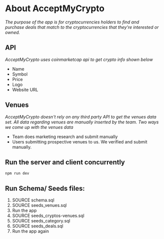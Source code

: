 # About AcceptMyCrypto
*The purpose of the app is for cryptocurrencies holders to find and purchase deals that match to the cryptocurrencies that they're interested or owned.*

## API
*AcceptMyCrypto uses coinmarketcap api to get crypto info shown below*
* Name
* Symbol
* Price
* Logo
* Website URL

## Venues
*AcceptMyCrypto doesn't rely on any third party API to get the venues data set. All data regarding venues are manually inserted by the team.*
*Two ways we come up with the venues data*
* Team does marketing research and submit manually
* Users submitting prospective venues to us. We verified and submit manually.

## Run the server and client concurrently
```
npm run dev
```
## Run Schema/ Seeds files:
1. SOURCE schema.sql
2. SOURCE seeds_venues.sql
3. Run the app
4. SOURCE seeds_cryptos-venues.sql
5. SOURCE seeds_category.sql
6. SOURCE seeds_deals.sql
7. Run the app again